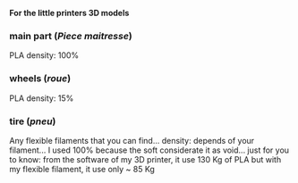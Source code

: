 **For the little printers 3D models**
### main part (*Piece maitresse*)
PLA
density: 100%
### wheels (*roue*)
PLA
density: 15%
### tire (*pneu*)
Any flexible filaments that you can find...
density: depends of your filament... I used 100% because the soft considerate it as void... 
just for you to know: from the software of my 3D printer, it use 130 Kg of PLA but with my flexible filament, it use only ~ 85 Kg